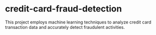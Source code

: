 # credit-card-fraud-detection
 This project employs machine learning techniques to analyze credit card transaction data and accurately detect fraudulent activities. 
